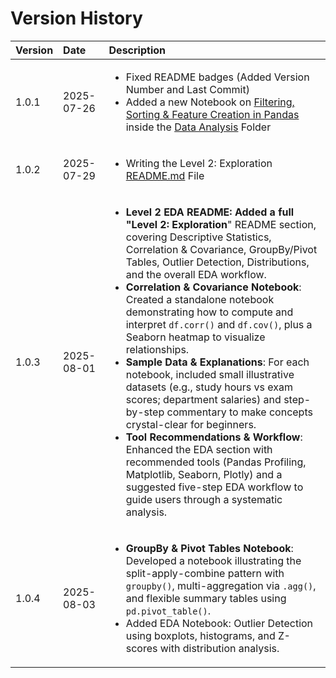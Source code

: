 # Version History


| Version | Date       | Description |
|:---------|:------------|:-------------|
| 1.0.1   | 2025-07-26 | <ul><li>Fixed README badges (Added Version Number and Last Commit)</li><li>Added a new Notebook on [Filtering, Sorting & Feature Creation in Pandas](https://github.com/Tanu-N-Prabhu/Python/blob/master/Data%20Analysis/Level%201/filtering_sorting_and_feature_creation_in_pandas.ipynb) inside the [Data Analysis](https://github.com/Tanu-N-Prabhu/Python/tree/master/Data%20Analysis/Level%201) Folder</li></ul> |
| 1.0.2   | 2025-07-29 | <ul><li>Writing the Level 2: Exploration [README.md](https://github.com/Tanu-N-Prabhu/Python/blob/master/Data%20Analysis/Level%202/README.md) File </li></ul> |
| 1.0.3  | 2025-08-01 | <ul><li>**Level 2 EDA README: Added a full "Level 2: Exploration**" README section, covering Descriptive Statistics, Correlation & Covariance, GroupBy/Pivot Tables, Outlier Detection, Distributions, and the overall EDA workflow.</li><li>**Correlation & Covariance Notebook**: Created a standalone notebook demonstrating how to compute and interpret `df.corr()` and `df.cov()`, plus a Seaborn heatmap to visualize relationships.</li><li>**Sample Data & Explanations**: For each notebook, included small illustrative datasets (e.g., study hours vs exam scores; department salaries) and step-by-step commentary to make concepts crystal-clear for beginners.</li><li>**Tool Recommendations & Workflow**: Enhanced the EDA section with recommended tools (Pandas Profiling, Matplotlib, Seaborn, Plotly) and a suggested five-step EDA workflow to guide users through a systematic analysis.</li></ul> |
| 1.0.4 | 2025-08-03 | <ul><li>**GroupBy & Pivot Tables Notebook**: Developed a notebook illustrating the split-apply-combine pattern with `groupby()`, multi-aggregation via `.agg()`, and flexible summary tables using `pd.pivot_table()`.</li> <li>Added EDA Notebook: Outlier Detection using boxplots, histograms, and Z-scores with distribution analysis.</li></ul>|



